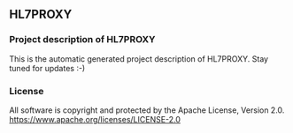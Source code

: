 ## HL7PROXY
### Project description of HL7PROXY
This is the automatic generated project description of HL7PROXY. Stay tuned for updates :-)
### License
All software is copyright and protected by the Apache License, Version 2.0.
https://www.apache.org/licenses/LICENSE-2.0